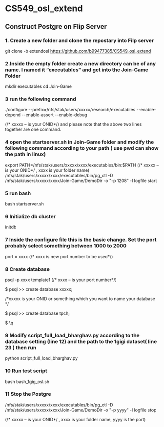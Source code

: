 # CS549_osl_extend

## Construct Postgre on Flip Server

### 1. Create a new folder and clone the repostary into Filp server

git clone -b extendosl https://github.com/b99477385/CS549_osl_extend


### 2.Inside the empty folder create a new directory can be of any name. I named it “executables” and get into the Join-Game Folder

mkdir executables
cd Join-Game


### 3 run the following command 

./configure --prefix=/nfs/stak/users/xxxxx/research/executables --enable-depend --enable-assert --enable-debug

(/* xxxxx – is your ONID*/) and please note that the above two lines together are one command.



### 4 open the startserver.sh in Join-Game folder and modify the following command according to your path ( use pwd can show the path in linux)

export PATH=/nfs/stak/users/xxxxx/xxxx/executables/bin:$PATH
(/* xxxxx – is your ONID*/ , xxxx is your folder name)
/nfs/stak/users/xxxxx/xxxx/executables/bin/pg_ctl -D /nfs/stak/users/xxxxx/xxxx/Join-Game/DemoDir -o "-p 1208" -l logfile start

### 5 run bash

bash startserver.sh

### 6 Initialize db cluster

initdb

### 7 Inside the configure file this is the basic change. Set the port probably select something between 1000 to 2000

port = xxxx (/* xxxx is new port number to be used*/)

### 8 Create database 

psql -p xxxx template1
(/* xxxx – is your port number*/)

$ psql >> create database xxxxx;	

/*xxxxx is your ONID or something which you want to name your database */

$ psql >> create database tpch;

$ \q


### 9 Modify script_full_load_bharghav.py according to the database setting (line 12) and the path to the 1gigi dataset( line 23 ) then run

python script_full_load_bharghav.py


### 10 Run test script

bash bash_1gig_osl.sh

### 11 Stop the Postgre

/nfs/stak/users/xxxxx/xxxx/executables/bin/pg_ctl -D /nfs/stak/users/xxxxx/xxxx/Join-Game/DemoDir -o "-p yyyy" -l logfile stop


(/* xxxxx – is your ONID*/ , xxxx is your folder name, yyyy is the port)








